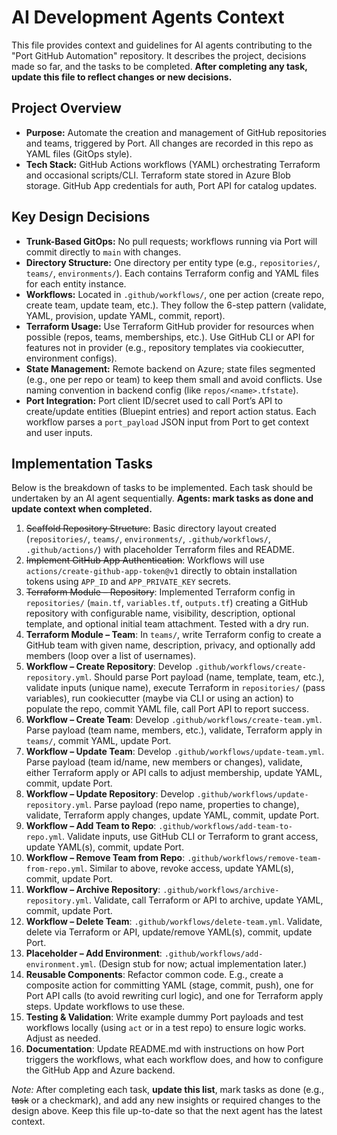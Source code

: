 # AI Development Agents Context

This file provides context and guidelines for AI agents contributing to the "Port GitHub Automation" repository. It describes the project, decisions made so far, and the tasks to be completed. **After completing any task, update this file to reflect changes or new decisions.**

## Project Overview
- **Purpose:** Automate the creation and management of GitHub repositories and teams, triggered by Port. All changes are recorded in this repo as YAML files (GitOps style).
- **Tech Stack:** GitHub Actions workflows (YAML) orchestrating Terraform and occasional scripts/CLI. Terraform state stored in Azure Blob storage. GitHub App credentials for auth, Port API for catalog updates.

## Key Design Decisions
- **Trunk-Based GitOps:** No pull requests; workflows running via Port will commit directly to `main` with changes.
- **Directory Structure:** One directory per entity type (e.g., `repositories/`, `teams/`, `environments/`). Each contains Terraform config and YAML files for each entity instance.
- **Workflows:** Located in `.github/workflows/`, one per action (create repo, create team, update team, etc.). They follow the 6-step pattern (validate, YAML, provision, update YAML, commit, report).
- **Terraform Usage:** Use Terraform GitHub provider for resources when possible (repos, teams, memberships, etc.). Use GitHub CLI or API for features not in provider (e.g., repository templates via cookiecutter, environment configs).
- **State Management:** Remote backend on Azure; state files segmented (e.g., one per repo or team) to keep them small and avoid conflicts. Use naming convention in backend config (like `repos/<name>.tfstate`).
- **Port Integration:** Port client ID/secret used to call Port’s API to create/update entities (Bluepint entries) and report action status. Each workflow parses a `port_payload` JSON input from Port to get context and user inputs.

## Implementation Tasks
Below is the breakdown of tasks to be implemented. Each task should be undertaken by an AI agent sequentially. **Agents: mark tasks as done and update context when completed.**

1. ~~Scaffold Repository Structure~~: Basic directory layout created (`repositories/`, `teams/`, `environments/`, `.github/workflows/`, `.github/actions/`) with placeholder Terraform files and README.
2. ~~Implement GitHub App Authentication~~: Workflows will use `actions/create-github-app-token@v1` directly to obtain installation tokens using `APP_ID` and `APP_PRIVATE_KEY` secrets.
3. ~~Terraform Module – Repository~~: Implemented Terraform config in `repositories/` (`main.tf`, `variables.tf`, `outputs.tf`) creating a GitHub repository with configurable name, visibility, description, optional template, and optional initial team attachment. Tested with a dry run.
4. **Terraform Module – Team**: In `teams/`, write Terraform config to create a GitHub team with given name, description, privacy, and optionally add members (loop over a list of usernames).
5. **Workflow – Create Repository**: Develop `.github/workflows/create-repository.yml`. Should parse Port payload (name, template, team, etc.), validate inputs (unique name), execute Terraform in `repositories/` (pass variables), run cookiecutter (maybe via CLI or using an action) to populate the repo, commit YAML file, call Port API to report success.
6. **Workflow – Create Team**: Develop `.github/workflows/create-team.yml`. Parse payload (team name, members, etc.), validate, Terraform apply in `teams/`, commit YAML, update Port.
7. **Workflow – Update Team**: Develop `.github/workflows/update-team.yml`. Parse payload (team id/name, new members or changes), validate, either Terraform apply or API calls to adjust membership, update YAML, commit, update Port.
8. **Workflow – Update Repository**: Develop `.github/workflows/update-repository.yml`. Parse payload (repo name, properties to change), validate, Terraform apply changes, update YAML, commit, update Port.
9. **Workflow – Add Team to Repo**: `.github/workflows/add-team-to-repo.yml`. Validate inputs, use GitHub CLI or Terraform to grant access, update YAML(s), commit, update Port.
10. **Workflow – Remove Team from Repo**: `.github/workflows/remove-team-from-repo.yml`. Similar to above, revoke access, update YAML(s), commit, update Port.
11. **Workflow – Archive Repository**: `.github/workflows/archive-repository.yml`. Validate, call Terraform or API to archive, update YAML, commit, update Port.
12. **Workflow – Delete Team**: `.github/workflows/delete-team.yml`. Validate, delete via Terraform or API, update/remove YAML(s), commit, update Port.
13. **Placeholder – Add Environment**: `.github/workflows/add-environment.yml`. (Design stub for now; actual implementation later.)
14. **Reusable Components**: Refactor common code. E.g., create a composite action for committing YAML (stage, commit, push), one for Port API calls (to avoid rewriting curl logic), and one for Terraform apply steps. Update workflows to use these.
15. **Testing & Validation**: Write example dummy Port payloads and test workflows locally (using `act` or in a test repo) to ensure logic works. Adjust as needed.
16. **Documentation**: Update README.md with instructions on how Port triggers the workflows, what each workflow does, and how to configure the GitHub App and Azure backend.

*Note:* After completing each task, **update this list**, mark tasks as done (e.g., ~~task~~ or a checkmark), and add any new insights or required changes to the design above. Keep this file up-to-date so that the next agent has the latest context.
